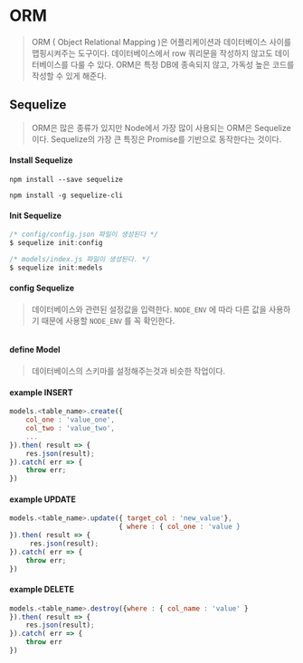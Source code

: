 # ORM

>  ORM ( Object Relational Mapping )은 어플리케이션과 데이터베이스 사이를 맵핑시켜주는 도구이다. 데이터베이스에서  row 쿼리문을 작성하지 않고도 데이터베이스를 다룰 수 있다. ORM은 특정 DB에 종속되지 않고, 가독성 높은 코드를 작성할 수 있게 해준다. 



## Sequelize

> ORM은 많은 종류가 있지만 Node에서 가장 많이 사용되는 ORM은 Sequelize이다. Sequelize의 가장 큰 특징은 Promise를 기반으로 동작한다는 것이다.



#### Install Sequelize

```
npm install --save sequelize

npm install -g sequelize-cli
```



#### Init Sequelize

```js
/* config/config.json 파일이 생성된다 */
$ sequelize init:config

/* models/index.js 파일이 생성된다. */
$ sequelize init:medels
```



#### config Sequelize

> 데이터베이스와 관련된 설정값을 입력한다. `NODE_ENV` 에 따라 다른 값을 사용하기 때문에 사용할 `NODE_ENV` 를 꼭 확인한다.

```

```



#### define Model

> 데이터베이스의 스키마를 설정해주는것과 비슷한 작업이다. 



#### example INSERT

```js
models.<table_name>.create({
    col_one : 'value_one',
    col_two : 'value_two',
    ...
}).then( result => {
    res.json(result); 
}).catch( err => {
    throw err;
})
```



#### example UPDATE

```js
models.<table_name>.update({ target_col : 'new_value'},
                           { where : { col_one : 'value }
}).then( result => {
     res.json(result);
}).catch( err => {
    throw err;
})
```



#### example DELETE

```js
models.<table_name>.destroy({where : { col_name : 'value' }
}).then( result => {
    res.json(result);
}).catch( err => {
    throw err
})
```

